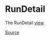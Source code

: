 # RunDetail

The RunDetail [view].

[Source]

[view]: ./index.md
[Source]: https://github.com/wq/django-data-wizard/blob/main/packages/wizard/src/views/RunDetail.js
